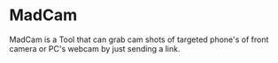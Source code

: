 # MadCam
MadCam is a Tool that can grab cam shots of targeted phone's of front camera or PC's webcam by just sending a link.

